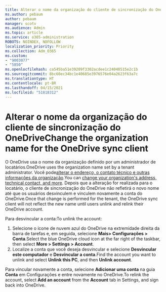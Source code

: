 ```yaml
---
title: Alterar o nome da organização do cliente de sincronização do OneDrive
ms.author: pebaum
author: pebaum
manager: scotv
ms.audience: Admin
ms.topic: article
ms.service: o365-administration
ROBOTS: NOINDEX, NOFOLLOW
localization_priority: Priority
ms.collection: Adm_O365
ms.custom:
- "9003077"
- "5850"
ms.openlocfilehash: ca545ba51e39209f3302acdee1c24048515e2c1b
ms.sourcegitcommit: 8bc60ec34bc1e40685e3976576e04a2623f63a7c
ms.translationtype: HT
ms.contentlocale: pt-BR
ms.lasthandoff: 04/15/2021
ms.locfileid: "51818312"
---
```

# <a name="change-the-organization-name-for-the-onedrive-sync-client"></a><span data-ttu-id="62128-102">Alterar o nome da organização do cliente de sincronização do OneDrive</span><span class="sxs-lookup"><span data-stu-id="62128-102">Change the organization name for the OneDrive sync client</span></span>

<span data-ttu-id="62128-103">O OneDrive usa o nome da organização definido por um administrador de locatários.</span><span class="sxs-lookup"><span data-stu-id="62128-103">OneDrive uses the organization name set by a tenant administrator.</span></span>  <span data-ttu-id="62128-104">Você pode[alterar o endereço, o contato técnico e outras informações da organização](https://docs.microsoft.com/microsoft-365/admin/manage/change-address-contact-and-more).</span><span class="sxs-lookup"><span data-stu-id="62128-104">You can [change your organization's address, technical contact, and more](https://docs.microsoft.com/microsoft-365/admin/manage/change-address-contact-and-more).</span></span> <span data-ttu-id="62128-105">Depois que a alteração for realizada para o locatário, o cliente de sincronização do OneDrive não refletirá o novo nome até que os usuários desvinculem e vinculem novamente a conta do OneDrive.</span><span class="sxs-lookup"><span data-stu-id="62128-105">Once that change is performed for the tenant, the OneDrive sync client will not reflect the new name until users unlink and relink their OneDrive account.</span></span>

<span data-ttu-id="62128-106">Para desvincular a conta:</span><span class="sxs-lookup"><span data-stu-id="62128-106">To unlink the account:</span></span>

1. <span data-ttu-id="62128-107">Selecione o ícone de nuvem azul do OneDrive na extremidade direita da barra de tarefas e, em seguida, selecione  **Mais> Configurações > Conta**.</span><span class="sxs-lookup"><span data-stu-id="62128-107">Select the blue OneDrive cloud icon at the far right of the taskbar, then select  **More > Settings > Account**.</span></span>
2. <span data-ttu-id="62128-108">Localize a conta que você deseja desvincular e selecione  **Desvincular este computador** e  **Desvincular a conta**.</span><span class="sxs-lookup"><span data-stu-id="62128-108">Find the account you want to unlink and select  **Unlink this PC**, and then  **Unlink account**.</span></span>

<span data-ttu-id="62128-109">Para vincular novamente a conta, selecione  **Adicionar uma conta** na guia  **Conta** em Configurações e entre novamente no OneDrive.</span><span class="sxs-lookup"><span data-stu-id="62128-109">To relink the account, select  **Add an account** from the  **Account** tab in Settings, and sign back into OneDrive.</span></span>